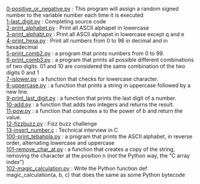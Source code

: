 [0-positive_or_negative.py](./0-positive_or_negative.py) : This program will assign a random signed number to the variable number each time it is executed <br/>
[1-last_digit.py](./1-last_digit.py) : Completing source code <br/>
[2-print_alphabet.py](./2-print_alphabet.py) : Print all ASCII alphapet in lowercase <br/>
[3-print_alphabt.py](./3-print_alphabt.py) : Print all ASCII alphapet in lowercase  except q and e <br/>
[4-print_hexa.py](./4-print_hexa.py) : Print all numbers from 0 to 98 in decimal and in hexadecimal <br/>
[5-print_comb2.py](./5-print_comb2.py) : a program that prints numbers from 0 to 99. <br/>
[6-print_comb3.py](./6-print_comb3.py) : a program that prints all possible different combinations of two digits. 01 and 10 are considered the same combination of the two digits 0 and 1 <br/>
[7-islower.py](./7-islower.py) : a function that checks for lowercase character. <br/>
[8-uppercase.py](./8-uppercase.py) : a function that prints a string in uppercase followed by a new line. <br/>
[9-print_last_digit.py](./9-print_last_digit.py) : a function that prints the last digit of a number.<br/>
[10-add.py](./10-add.py) : a function that adds two integers and returns the result. <br/>
[11-pow.py](./11-pow.py) : a function that computes a to the power of b and return the value. <br/>
[12-fizzbuzz.py](./12-fizzbuzz.py) : Fizz buzz challenge <br/>
[13-insert_number.c](./13-insert_number.c) : Technical interview in C <br/>
[100-print_tebahpla.py](./100-print_tebahpla.py) : a program that prints the ASCII alphabet, in reverse order, alternating lowercase and uppercase <br/>
[101-remove_char_at.py](./101-remove_char_at.py) : a function that creates a copy of the string, removing the character at the position n (not the Python way, the “C array index”) <br/>
[102-magic_calculation.py](./102-magic_calculation.py) : Write the Python function def magic_calculation(a, b, c) that does the same as some Python bytecode <br/>